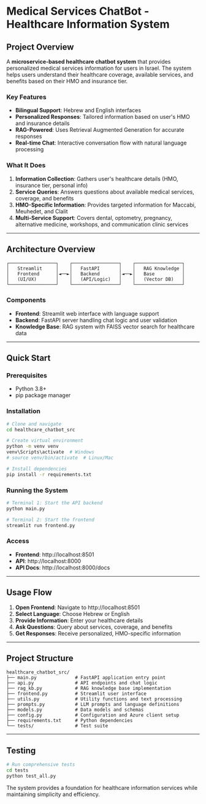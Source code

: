 # Medical Services ChatBot - Healthcare Information System

## Project Overview

A **microservice-based healthcare chatbot system** that provides personalized medical services information for users in Israel. The system helps users understand their healthcare coverage, available services, and benefits based on their HMO and insurance tier.

### Key Features
- **Bilingual Support**: Hebrew and English interfaces
- **Personalized Responses**: Tailored information based on user's HMO and insurance details
- **RAG-Powered**: Uses Retrieval Augmented Generation for accurate responses
- **Real-time Chat**: Interactive conversation flow with natural language processing

### What It Does
1. **Information Collection**: Gathers user's healthcare details (HMO, insurance tier, personal info)
2. **Service Queries**: Answers questions about available medical services, coverage, and benefits
3. **HMO-Specific Information**: Provides targeted information for Maccabi, Meuhedet, and Clalit
4. **Multi-Service Support**: Covers dental, optometry, pregnancy, alternative medicine, workshops, and communication clinic services

---

## Architecture Overview

```
┌─────────────────┐    ┌─────────────────┐    ┌─────────────────┐
│   Streamlit     │    │   FastAPI       │    │   RAG Knowledge │
│   Frontend      │◄──►│   Backend       │◄──►│   Base          │
│   (UI/UX)       │    │   (API/Logic)   │    │   (Vector DB)   │
└─────────────────┘    └─────────────────┘    └─────────────────┘
```

### Components
- **Frontend**: Streamlit web interface with language support
- **Backend**: FastAPI server handling chat logic and user validation
- **Knowledge Base**: RAG system with FAISS vector search for healthcare data

---

## Quick Start

### Prerequisites
- Python 3.8+
- pip package manager

### Installation
```bash
# Clone and navigate
cd healthcare_chatbot_src

# Create virtual environment
python -m venv venv
venv\Scripts\activate  # Windows
# source venv/bin/activate  # Linux/Mac

# Install dependencies
pip install -r requirements.txt
```

### Running the System
```bash
# Terminal 1: Start the API backend
python main.py

# Terminal 2: Start the frontend
streamlit run frontend.py
```

### Access
- **Frontend**: http://localhost:8501
- **API**: http://localhost:8000
- **API Docs**: http://localhost:8000/docs

---

## Usage Flow
1. **Open Frontend**: Navigate to http://localhost:8501
2. **Select Language**: Choose Hebrew or English
3. **Provide Information**: Enter your healthcare details
4. **Ask Questions**: Query about services, coverage, and benefits
5. **Get Responses**: Receive personalized, HMO-specific information

---

## Project Structure
```
healthcare_chatbot_src/
├── main.py              # FastAPI application entry point
├── api.py               # API endpoints and chat logic
├── rag_kb.py            # RAG knowledge base implementation
├── frontend.py          # Streamlit user interface
├── utils.py             # Utility functions and text processing
├── prompts.py           # LLM prompts and language definitions
├── models.py            # Data models and schemas
├── config.py            # Configuration and Azure client setup
├── requirements.txt     # Python dependencies
└── tests/               # Test suite
```

---

## Testing
```bash
# Run comprehensive tests
cd tests
python test_all.py
```

The system provides a foundation for healthcare information services while maintaining simplicity and efficiency.
